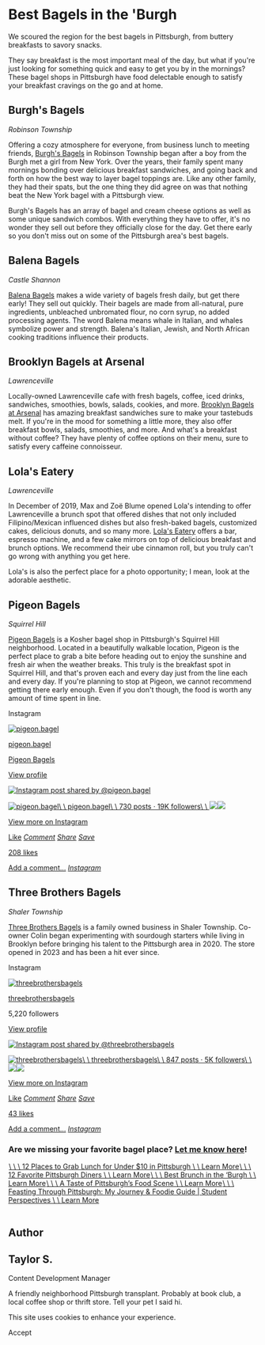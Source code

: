 # Best Bagels in the 'Burgh

We scoured the region for the best bagels in Pittsburgh, from buttery breakfasts to savory snacks.

They say breakfast is the most important meal of the day, but what if you're just looking for something quick and easy to get you by in the mornings? These bagel shops in Pittsburgh have food delectable enough to satisfy your breakfast cravings on the go and at home.

## Burgh's Bagels

_Robinson Township_

Offering a cozy atmosphere for everyone, from business lunch to meeting friends, [Burgh's Bagels](https://www.burghsbagels.com/) in Robinson Township began after a boy from the Burgh met a girl from New York. Over the years, their family spent many mornings bonding over delicious breakfast sandwiches, and going back and forth on how the best way to layer bagel toppings are. Like any other family, they had their spats, but the one thing they did agree on was that nothing beat the New York bagel with a Pittsburgh view.

Burgh's Bagels has an array of bagel and cream cheese options as well as some unique sandwich combos. With everything they have to offer, it's no wonder they sell out before they officially close for the day. Get there early so you don't miss out on some of the Pittsburgh area's best bagels.

## Balena Bagels

_Castle Shannon_

[Balena Bagels](https://balenabagels.com/) makes a wide variety of bagels fresh daily, but get there early! They sell out quickly. Their bagels are made from all-natural, pure ingredients, unbleached unbromated flour, no corn syrup, no added processing agents. The word Balena means whale in Italian, and whales symbolize power and strength. Balena's Italian, Jewish, and North African cooking traditions influence their products.

## Brooklyn Bagels at Arsenal

_Lawrenceville_

Locally-owned Lawrenceville cafe with fresh bagels, coffee, iced drinks, sandwiches, smoothies, bowls, salads, cookies, and more. [Brooklyn Bagels at Arsenal](https://www.instagram.com/brooklynbagelatarsenal/) has amazing breakfast sandwiches sure to make your tastebuds melt. If you're in the mood for something a little more, they also offer breakfast bowls, salads, smoothies, and more. And what's a breakfast without coffee? They have plenty of coffee options on their menu, sure to satisfy every caffeine connoisseur.

## Lola's Eatery

_Lawrenceville_

In December of 2019, Max and Zoë Blume opened Lola's intending to offer Lawrenceville a brunch spot that offered dishes that not only included Filipino/Mexican influenced dishes but also fresh-baked bagels, customized cakes, delicious donuts, and so many more. [Lola's Eatery](https://lolaseatery.com/) offers a bar, espresso machine, and a few cake mirrors on top of delicious breakfast and brunch options. We recommend their ube cinnamon roll, but you truly can't go wrong with anything you get here.

Lola's is also the perfect place for a photo opportunity; I mean, look at the adorable aesthetic.

## Pigeon Bagels

_Squirrel Hill_

[Pigeon Bagels](https://pigeonbagels.com/) is a Kosher bagel shop in Pittsburgh's Squirrel Hill neighborhood. Located in a beautifully walkable location, Pigeon is the perfect place to grab a bite before heading out to enjoy the sunshine and fresh air when the weather breaks. This truly is the breakfast spot in Squirrel Hill, and that's proven each and every day just from the line each and every day. If you're planning to stop at Pigeon, we cannot recommend getting there early enough. Even if you don't though, the food is worth any amount of time spent in line.

Instagram

[![pigeon.bagel](https://scontent.cdninstagram.com/v/t51.2885-19/504368872_18356030032154949_2369857771257659332_n.jpg?stp=dst-jpg_s150x150_tt6&efg=eyJ2ZW5jb2RlX3RhZyI6InByb2ZpbGVfcGljLmRqYW5nby42MjIuYzIifQ&_nc_ht=scontent.cdninstagram.com&_nc_cat=109&_nc_oc=Q6cZ2QGi2bUtdQTd_fb-9UApaiC4QJ5oCyivZqlQR7QUgTFI2wQ9bYAdVtI5DgOP_v2ZHPs&_nc_ohc=PJNq6MgeHi0Q7kNvwF9IFRL&_nc_gid=AerdDC3tHpthGNYOrauxNw&edm=APs17CUBAAAA&ccb=7-5&oh=00_AfdiLc1CfnBoLtZnwGDX7mnrq_n0SGoGjQWVaLl6EGX9QQ&oe=68EB11E6&_nc_sid=10d13b)](https://www.instagram.com/pigeon.bagel/?utm_source=ig_embed&ig_rid=ece01cfa-f3f2-4c84-8164-a019742115e3)

[pigeon.bagel](https://www.instagram.com/pigeon.bagel/?utm_source=ig_embed&ig_rid=ece01cfa-f3f2-4c84-8164-a019742115e3)

[Pigeon Bagels](https://www.instagram.com/explore/locations/488159814888029/pigeon-bagels/?utm_source=ig_embed&ig_rid=ece01cfa-f3f2-4c84-8164-a019742115e3)

[View profile](https://www.instagram.com/pigeon.bagel/?utm_source=ig_embed&ig_rid=ece01cfa-f3f2-4c84-8164-a019742115e3)

[![Instagram post shared by @pigeon.bagel](https://scontent.cdninstagram.com/v/t51.2885-15/491443237_18348226084154949_374467208737902268_n.jpg?stp=dst-jpg_e35_p1080x1080_sh0.08_tt6&_nc_ht=scontent.cdninstagram.com&_nc_cat=109&_nc_oc=Q6cZ2QGi2bUtdQTd_fb-9UApaiC4QJ5oCyivZqlQR7QUgTFI2wQ9bYAdVtI5DgOP_v2ZHPs&_nc_ohc=8HBEwzepv4MQ7kNvwFOFl_6&_nc_gid=AerdDC3tHpthGNYOrauxNw&edm=APs17CUBAAAA&ccb=7-5&oh=00_AfdsTAI2JhkXs-H2FsY0CTUNWiI2wrUufrguT0E1P9cvOQ&oe=68EB1D89&_nc_sid=10d13b)](https://www.instagram.com/p/DIybgzER4KA/?utm_source=ig_embed&ig_rid=ece01cfa-f3f2-4c84-8164-a019742115e3)

[![pigeon.bagel](https://scontent.cdninstagram.com/v/t51.2885-19/504368872_18356030032154949_2369857771257659332_n.jpg?stp=dst-jpg_s150x150_tt6&efg=eyJ2ZW5jb2RlX3RhZyI6InByb2ZpbGVfcGljLmRqYW5nby42MjIuYzIifQ&_nc_ht=scontent.cdninstagram.com&_nc_cat=109&_nc_oc=Q6cZ2QGi2bUtdQTd_fb-9UApaiC4QJ5oCyivZqlQR7QUgTFI2wQ9bYAdVtI5DgOP_v2ZHPs&_nc_ohc=PJNq6MgeHi0Q7kNvwF9IFRL&_nc_gid=AerdDC3tHpthGNYOrauxNw&edm=APs17CUBAAAA&ccb=7-5&oh=00_AfdiLc1CfnBoLtZnwGDX7mnrq_n0SGoGjQWVaLl6EGX9QQ&oe=68EB11E6&_nc_sid=10d13b)\\
\\
pigeon.bagel\\
\\
730 posts · 19K followers\\
\\
![](https://scontent.cdninstagram.com/v/t51.2885-15/559081707_18367269394154949_4715306141079511033_n.jpg?stp=c0.240.1440.1440a_dst-jpg_e35_s240x240_tt6&efg=eyJ2ZW5jb2RlX3RhZyI6ImltYWdlX3VybGdlbi4xNDQweDE5MjAuc2RyLmY4Mjc4Ny5kZWZhdWx0X2ltYWdlLmMyIn0&_nc_ht=scontent.cdninstagram.com&_nc_cat=109&_nc_oc=Q6cZ2QGi2bUtdQTd_fb-9UApaiC4QJ5oCyivZqlQR7QUgTFI2wQ9bYAdVtI5DgOP_v2ZHPs&_nc_ohc=6rjI8ibnilgQ7kNvwHO3pLF&_nc_gid=AerdDC3tHpthGNYOrauxNw&edm=APs17CUBAAAA&ccb=7-5&oh=00_AfekYn84744CDsCOvv0NXdazGzKjiwmolHAK9Dw0q26_jg&oe=68EB17FD&_nc_sid=10d13b)![](https://scontent.cdninstagram.com/v/t51.2885-15/557472514_18366439759154949_4378101422685040199_n.jpg?stp=c0.184.1104.1104a_dst-jpg_e35_s240x240_tt6&efg=eyJ2ZW5jb2RlX3RhZyI6ImltYWdlX3VybGdlbi4xMTA0eDE0NzIuc2RyLmY4Mjc4Ny5kZWZhdWx0X2ltYWdlLmMyIn0&_nc_ht=scontent.cdninstagram.com&_nc_cat=109&_nc_oc=Q6cZ2QGi2bUtdQTd_fb-9UApaiC4QJ5oCyivZqlQR7QUgTFI2wQ9bYAdVtI5DgOP_v2ZHPs&_nc_ohc=M7Bata9zO2YQ7kNvwF6xHE4&_nc_gid=AerdDC3tHpthGNYOrauxNw&edm=APs17CUBAAAA&ccb=7-5&oh=00_AffHQSoGxF66uaEoqdSLt_XjTfFs8fa-ugylQAdMcbOZfg&oe=68EB0EB1&_nc_sid=10d13b)](https://www.instagram.com/pigeon.bagel/?utm_source=ig_embed&ig_rid=ece01cfa-f3f2-4c84-8164-a019742115e3)

[View more on Instagram](https://www.instagram.com/pigeon.bagel/?utm_source=ig_embed&ig_rid=ece01cfa-f3f2-4c84-8164-a019742115e3)

[Like](https://www.instagram.com/p/DIybgzER4KA/?utm_source=ig_embed&ig_rid=ece01cfa-f3f2-4c84-8164-a019742115e3) [_Comment_](https://www.instagram.com/p/DIybgzER4KA/?utm_source=ig_embed&ig_rid=ece01cfa-f3f2-4c84-8164-a019742115e3) [_Share_](https://www.instagram.com/p/DIybgzER4KA/?utm_source=ig_embed&ig_rid=ece01cfa-f3f2-4c84-8164-a019742115e3) [_Save_](https://www.instagram.com/p/DIybgzER4KA/?utm_source=ig_embed&ig_rid=ece01cfa-f3f2-4c84-8164-a019742115e3)

[208 likes](https://www.instagram.com/p/DIybgzER4KA/?utm_source=ig_embed&ig_rid=ece01cfa-f3f2-4c84-8164-a019742115e3)

[Add a comment...](https://www.instagram.com/p/DIybgzER4KA/?utm_source=ig_embed&ig_rid=ece01cfa-f3f2-4c84-8164-a019742115e3) [_Instagram_](https://www.instagram.com/p/DIybgzER4KA/?utm_source=ig_embed&ig_rid=ece01cfa-f3f2-4c84-8164-a019742115e3)

## Three Brothers Bagels

_Shaler Township_

[Three Brothers Bagels](https://www.threebrothersbagels.com/) is a family owned business in Shaler Township. Co-owner Colin began experimenting with sourdough starters while living in Brooklyn before bringing his talent to the Pittsburgh area in 2020. The store opened in 2023 and has been a hit ever since.

Instagram

[![threebrothersbagels](https://scontent.cdninstagram.com/v/t51.2885-19/139973850_1204930193236423_7906145403358217538_n.jpg?stp=dst-jpg_s150x150_tt6&efg=eyJ2ZW5jb2RlX3RhZyI6InByb2ZpbGVfcGljLmRqYW5nby4zMjAuYzIifQ&_nc_ht=scontent.cdninstagram.com&_nc_cat=107&_nc_oc=Q6cZ2QHQeetsD7S67l0mCW5yXSkEmicqQmYcmEgyiH_-DBbfQbTe1d3Uawu-BtlFp70pBng&_nc_ohc=g6JU9QizwSoQ7kNvwEh6Q81&_nc_gid=CiyAc8p1SuEu1rSJuhe-0A&edm=APs17CUBAAAA&ccb=7-5&oh=00_Afe8T3kwZfFbhfzsQd9HyQhs9vxqWa0DHEqHtfGxoRIKXg&oe=68EAF297&_nc_sid=10d13b)](https://www.instagram.com/threebrothersbagels/?utm_source=ig_embed&ig_rid=9407b9e1-d3c3-4199-ae6c-783481300321)

[threebrothersbagels](https://www.instagram.com/threebrothersbagels/?utm_source=ig_embed&ig_rid=9407b9e1-d3c3-4199-ae6c-783481300321)

5,220 followers

[View profile](https://www.instagram.com/threebrothersbagels/?utm_source=ig_embed&ig_rid=9407b9e1-d3c3-4199-ae6c-783481300321)

[![Instagram post shared by @threebrothersbagels](https://scontent.cdninstagram.com/v/t51.2885-15/474911296_18067171105869928_2372867649457641710_n.jpg?stp=dst-jpg_e35_p1080x1080_sh0.08_tt6&_nc_ht=scontent.cdninstagram.com&_nc_cat=104&_nc_oc=Q6cZ2QHQeetsD7S67l0mCW5yXSkEmicqQmYcmEgyiH_-DBbfQbTe1d3Uawu-BtlFp70pBng&_nc_ohc=OuI8LdFUilAQ7kNvwEvJKKn&_nc_gid=CiyAc8p1SuEu1rSJuhe-0A&edm=APs17CUBAAAA&ccb=7-5&oh=00_AfcnaVUgBSISVyHILwWQzJ1mZSS0T6OGl2f1zrVqkwkjFw&oe=68EB0450&_nc_sid=10d13b)](https://www.instagram.com/p/DFiFwABxT9Q/?utm_source=ig_embed&ig_rid=9407b9e1-d3c3-4199-ae6c-783481300321)

[![threebrothersbagels](https://scontent.cdninstagram.com/v/t51.2885-19/139973850_1204930193236423_7906145403358217538_n.jpg?stp=dst-jpg_s150x150_tt6&efg=eyJ2ZW5jb2RlX3RhZyI6InByb2ZpbGVfcGljLmRqYW5nby4zMjAuYzIifQ&_nc_ht=scontent.cdninstagram.com&_nc_cat=107&_nc_oc=Q6cZ2QHQeetsD7S67l0mCW5yXSkEmicqQmYcmEgyiH_-DBbfQbTe1d3Uawu-BtlFp70pBng&_nc_ohc=g6JU9QizwSoQ7kNvwEh6Q81&_nc_gid=CiyAc8p1SuEu1rSJuhe-0A&edm=APs17CUBAAAA&ccb=7-5&oh=00_Afe8T3kwZfFbhfzsQd9HyQhs9vxqWa0DHEqHtfGxoRIKXg&oe=68EAF297&_nc_sid=10d13b)\\
\\
threebrothersbagels\\
\\
847 posts · 5K followers\\
\\
![](https://scontent.cdninstagram.com/v/t51.2885-15/558341544_18090235279869928_2387877727435356414_n.jpg?stp=dst-jpg_e35_s240x240_tt6&efg=eyJ2ZW5jb2RlX3RhZyI6ImltYWdlX3VybGdlbi4xNDQweDE0NDAuc2RyLmY4Mjc4Ny5kZWZhdWx0X2ltYWdlLmMyIn0&_nc_ht=scontent.cdninstagram.com&_nc_cat=104&_nc_oc=Q6cZ2QHQeetsD7S67l0mCW5yXSkEmicqQmYcmEgyiH_-DBbfQbTe1d3Uawu-BtlFp70pBng&_nc_ohc=etLvbL8fH40Q7kNvwGaqBWy&_nc_gid=CiyAc8p1SuEu1rSJuhe-0A&edm=APs17CUBAAAA&ccb=7-5&oh=00_AffufubVtDUDi32SfGDWFrqHGARQGX1a3xT9noWXORxjXg&oe=68EAEFA9&_nc_sid=10d13b)![](https://scontent.cdninstagram.com/v/t51.2885-15/558297305_18090003403869928_3487225275526763381_n.jpg?stp=c180.0.1080.1080a_dst-jpg_e35_s240x240_tt6&efg=eyJ2ZW5jb2RlX3RhZyI6ImltYWdlX3VybGdlbi4xNDQweDEwODAuc2RyLmY4Mjc4Ny5kZWZhdWx0X2ltYWdlLmMyIn0&_nc_ht=scontent.cdninstagram.com&_nc_cat=104&_nc_oc=Q6cZ2QHQeetsD7S67l0mCW5yXSkEmicqQmYcmEgyiH_-DBbfQbTe1d3Uawu-BtlFp70pBng&_nc_ohc=lBjgofwwfk0Q7kNvwEXOaMO&_nc_gid=CiyAc8p1SuEu1rSJuhe-0A&edm=APs17CUBAAAA&ccb=7-5&oh=00_AfeTg9zeOh3u0vugf1hs3YFk-RWrANhpcnkFOsJTENy13Q&oe=68EB26E2&_nc_sid=10d13b)](https://www.instagram.com/threebrothersbagels/?utm_source=ig_embed&ig_rid=9407b9e1-d3c3-4199-ae6c-783481300321)

[View more on Instagram](https://www.instagram.com/threebrothersbagels/?utm_source=ig_embed&ig_rid=9407b9e1-d3c3-4199-ae6c-783481300321)

[Like](https://www.instagram.com/p/DFiFwABxT9Q/?utm_source=ig_embed&ig_rid=9407b9e1-d3c3-4199-ae6c-783481300321) [_Comment_](https://www.instagram.com/p/DFiFwABxT9Q/?utm_source=ig_embed&ig_rid=9407b9e1-d3c3-4199-ae6c-783481300321) [_Share_](https://www.instagram.com/p/DFiFwABxT9Q/?utm_source=ig_embed&ig_rid=9407b9e1-d3c3-4199-ae6c-783481300321) [_Save_](https://www.instagram.com/p/DFiFwABxT9Q/?utm_source=ig_embed&ig_rid=9407b9e1-d3c3-4199-ae6c-783481300321)

[43 likes](https://www.instagram.com/p/DFiFwABxT9Q/?utm_source=ig_embed&ig_rid=9407b9e1-d3c3-4199-ae6c-783481300321)

[Add a comment...](https://www.instagram.com/p/DFiFwABxT9Q/?utm_source=ig_embed&ig_rid=9407b9e1-d3c3-4199-ae6c-783481300321) [_Instagram_](https://www.instagram.com/p/DFiFwABxT9Q/?utm_source=ig_embed&ig_rid=9407b9e1-d3c3-4199-ae6c-783481300321)

### Are we missing your favorite bagel place? [Let me know here](mailto:taylor.spirito@visitpittsburgh.com)!

[![](data:image/svg+xml;charset=utf-8,%3Csvg%20xmlns%3D%27http%3A%2F%2Fwww.w3.org%2F2000%2Fsvg%27%20width%3D%271%27%20height%3D%271%27%20style%3D%27background%3Atransparent%27%2F%3E)\\
\\
\\
12 Places to Grab Lunch for Under $10 in Pittsburgh \\
\\
Learn More](https://www.visitpittsburgh.com/blog/10-places-to-get-lunch-under-10-in-pittsburgh/)[![](data:image/svg+xml;charset=utf-8,%3Csvg%20xmlns%3D%27http%3A%2F%2Fwww.w3.org%2F2000%2Fsvg%27%20width%3D%271%27%20height%3D%271%27%20style%3D%27background%3Atransparent%27%2F%3E)\\
\\
\\
12 Favorite Pittsburgh Diners \\
\\
Learn More](https://www.visitpittsburgh.com/blog/pittsburgh-diners/)[![A brunch plate from Bartram in Pittsburgh](data:image/svg+xml;charset=utf-8,%3Csvg%20xmlns%3D%27http%3A%2F%2Fwww.w3.org%2F2000%2Fsvg%27%20width%3D%271%27%20height%3D%271%27%20style%3D%27background%3Atransparent%27%2F%3E)\\
\\
\\
Best Brunch in the ​‘Burgh \\
\\
Learn More](https://www.visitpittsburgh.com/blog/best-brunch-in-the-burgh/)[![](data:image/svg+xml;charset=utf-8,%3Csvg%20xmlns%3D%27http%3A%2F%2Fwww.w3.org%2F2000%2Fsvg%27%20width%3D%271%27%20height%3D%271%27%20style%3D%27background%3Atransparent%27%2F%3E)\\
\\
\\
A Taste of Pittsburgh’s Food Scene \\
\\
Learn More](https://www.visitpittsburgh.com/blog/taste-of-pittsburgh/)[![](data:image/svg+xml;charset=utf-8,%3Csvg%20xmlns%3D%27http%3A%2F%2Fwww.w3.org%2F2000%2Fsvg%27%20width%3D%271%27%20height%3D%271%27%20style%3D%27background%3Atransparent%27%2F%3E)\\
\\
\\
Feasting Through Pittsburgh: My Journey & Foodie Guide \| Student Perspectives \\
\\
Learn More](https://www.visitpittsburgh.com/blog/feasting-through-pittsburgh-student-perspectives/)

![Taylor S.](data:image/svg+xml;charset=utf-8,%3Csvg%20xmlns%3D%27http%3A%2F%2Fwww.w3.org%2F2000%2Fsvg%27%20width%3D%271%27%20height%3D%271%27%20style%3D%27background%3Atransparent%27%2F%3E)

## Author

## Taylor S.

Content Development Manager

A friendly neighborhood Pittsburgh transplant.
Probably at book club, a local coffee shop or thrift store. Tell your pet I said hi.

This site uses cookies to enhance your experience.



Accept
